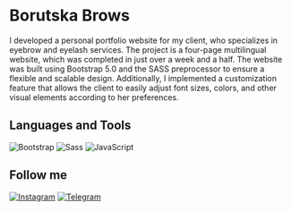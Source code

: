 # Borutska Brows

I developed a personal portfolio website for my client, who specializes in eyebrow and eyelash services. The project is a four-page multilingual website, which was completed in just over a week and a half. The website was built using Bootstrap 5.0 and the SASS preprocessor to ensure a flexible and scalable design. Additionally, I implemented a customization feature that allows the client to easily adjust font sizes, colors, and other visual elements according to her preferences.

## Languages and Tools

![Bootstrap](https://img.shields.io/badge/-Bootstrap-090909?style=for-the-badge&logo=bootstrap&logoColor=7B00FF)
![Sass](https://img.shields.io/badge/-Sass-090909?style=for-the-badge&logo=sass&logoColor=FF00B3)
![JavaScript](https://img.shields.io/badge/-JavaScript-090909?style=for-the-badge&logo=javascript&logoColor=F6FF00)


## Follow me

[![Instagram](https://img.shields.io/badge/-Instagram-090909?style=for-the-badge&logo=instagram&logoColor=AF0089)](https://www.instagram.com/arseniiusenko_/)
[![Telegram](https://img.shields.io/badge/-Telegram-090909?style=for-the-badge&logo=telegram&logoColor=00AAFF)](https://t.me/frontendwebapps)

